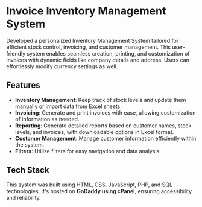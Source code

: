 
# Invoice Inventory Management System

Developed a personalized Inventory Management System tailored for efficient stock control, invoicing, and customer management. This user-friendly system enables seamless creation, printing, and customization of invoices with dynamic fields like company details and address. Users can effortlessly modify currency settings as well.


## Features

- **Inventory Management**: Keep track of stock levels and update them manually or import data from Excel sheets.
- **Invoicing**: Generate and print invoices with ease, allowing customization of information as needed.
- **Reporting**: Generate detailed reports based on customer names, stock levels, and invoices, with downloadable options in Excel format.
- **Customer Management**: Manage customer information efficiently within the system.
- **Filters**: Utilize filters for easy navigation and data analysis. 


## Tech Stack

This system was built using HTML, CSS, JavaScript, PHP, and SQL technologies. It's hosted on **GoDaddy using cPanel**, ensuring accessibility and reliability.

